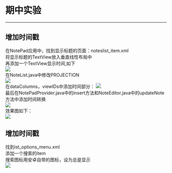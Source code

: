 # 期中实验
---
## 增加时间戳

在NotePad应用中，找到显示标题的页面：noteslist_item.xml<br>
将显示标题的TextView放入垂直线性布局中<br>
再添加一个TextView显示时间,如下<br>
![](https://github.com/yuheng0001/NotePad-master/blob/master/image/2.png)<br>
![]()<br>
在NoteList.java中修改PROJECTION<br>
![](https://github.com/yuheng0001/NotePad-master/blob/master/image/3.png)<br>
在dataColumns，viewIDs中添加时间部分：
![](https://github.com/yuheng0001/NotePad-master/blob/master/image/4.png)<br>
最后在NotePadProvider.java中的insert方法和NoteEditor.java中的updateNote方法中添加时间转换<br>
![](https://github.com/yuheng0001/NotePad-master/blob/master/image/5.png)<br>
效果图如下：<br>
![](https://github.com/yuheng0001/NotePad-master/blob/master/image/1.png)<br>

## 增加时间戳
找到ist_options_menu.xml<br>
添加一个搜索的item<br>
搜索图标用安卓自带的图标，设为总是显示<br>
![](https://github.com/yuheng0001/NotePad-master/blob/master/image/6.png)<br>

